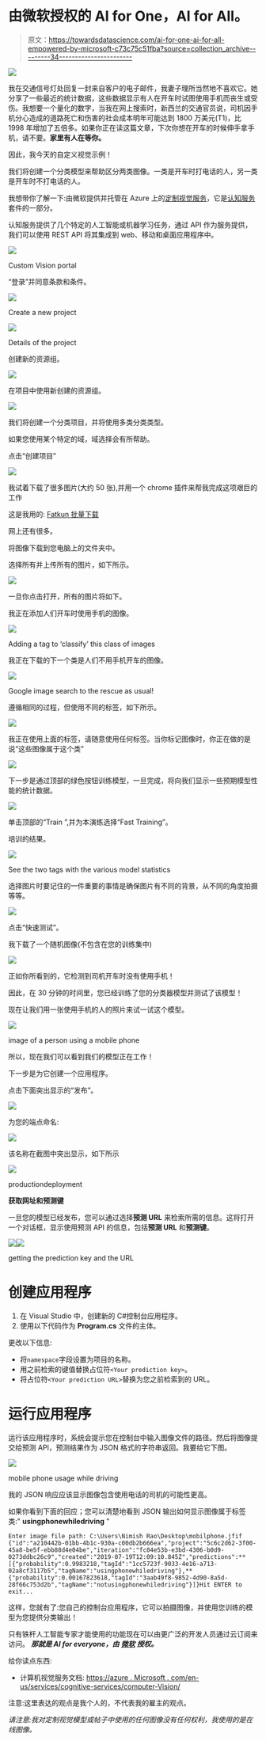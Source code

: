 # 由微软授权的 AI for One，AI for All。

> 原文：<https://towardsdatascience.com/ai-for-one-ai-for-all-empowered-by-microsoft-c73c75c51fba?source=collection_archive---------34----------------------->

![](img/f29b8fa36121419f643a940afcef496b.png)

我在交通信号灯处回复一封来自客户的电子邮件，我妻子理所当然地不喜欢它。她分享了一些最近的统计数据，这些数据显示有人在开车时试图使用手机而丧生或受伤。我想要一个量化的数字，当我在网上搜索时，新西兰的交通官员说，司机因手机分心造成的道路死亡和伤害的社会成本明年可能达到 1800 万美元(T1)，比 1998 年增加了五倍多。如果你正在读这篇文章，下次你想在开车的时候伸手拿手机，请不要。**家里有人在等你。**

因此，我今天的自定义视觉示例！

我们将创建一个分类模型来帮助区分两类图像。一类是开车时打电话的人，另一类是开车时不打电话的人。

我想带你了解一下:由微软提供并托管在 Azure 上的[定制视觉服务](/customvision.ai)，它是[认知服务](https://azure.microsoft.com/en-us/services/cognitive-services/)套件的一部分。

认知服务提供了几个特定的人工智能或机器学习任务，通过 API 作为服务提供，我们可以使用 REST API 将其集成到 web、移动和桌面应用程序中。

![](img/77ed4fef1caffa3019b4ef8bd3e08e51.png)

Custom Vision portal

“登录”并同意条款和条件。

![](img/ff8055dcbbf300f8c717fe16393e7cc5.png)

Create a new project

![](img/a5a8b9954939061456e41ef43e3af908.png)

Details of the project

创建新的资源组。

![](img/e0a65eb13c2fc79b93ddf97f9963753c.png)

在项目中使用新创建的资源组。

![](img/3052aed61f30c3e2d6d67f3359da2c60.png)

我们将创建一个分类项目，并将使用多类分类类型。

如果您使用某个特定的域，域选择会有所帮助。

点击“创建项目”

![](img/3bb20c7cfad025709de006395a3b332c.png)

我试着下载了很多图片(大约 50 张),并用一个 chrome 插件来帮我完成这项艰巨的工作

这是我用的: [Fatkun 批量下载](https://chrome.google.com/webstore/detail/fatkun-batch-download-ima/nnjjahlikiabnchcpehcpkdeckfgnohf?hl=en)

网上还有很多。

将图像下载到您电脑上的文件夹中。

选择所有并上传所有的图片，如下所示。

![](img/82c287d22af7588c7a5b9d141e7e1d2b.png)

一旦你点击打开，所有的图片将如下。

我正在添加人们开车时使用手机的图像。

![](img/4e38351453ff74c80f4516087392bc5e.png)

Adding a tag to ‘classify’ this class of images

我正在下载的下一个类是人们不用手机开车的图像。

![](img/df5a7f7866dc7dcce462ba42f249d02a.png)

Google image search to the rescue as usual!

遵循相同的过程，但使用不同的标签，如下所示。

![](img/c1e4482556b0324196702aeebbd3dcf2.png)

我正在使用上面的标签，请随意使用任何标签。当你标记图像时，你正在做的是说“这些图像属于这个类”

![](img/9a394494ec70389187fd18126a47c640.png)

下一步是通过顶部的绿色按钮训练模型，一旦完成，将向我们显示一些预期模型性能的统计数据。

![](img/1644413e64408e66660a9a17a46a4759.png)

单击顶部的“Train ”,并为本演练选择“Fast Training”。

培训的结果。

![](img/c2eec6e2a320f84a90e8150b8f968bd0.png)

See the two tags with the various model statistics

选择图片时要记住的一件重要的事情是确保图片有不同的背景，从不同的角度拍摄等等。

![](img/e23fa57ff3df9f71290efa4c4c134749.png)

点击“快速测试”。

我下载了一个随机图像(不包含在您的训练集中)

![](img/6aca52580ddef5524f96be34475432c0.png)

正如你所看到的，它检测到司机开车时没有使用手机！

因此，在 30 分钟的时间里，您已经训练了您的分类器模型并测试了该模型！

现在让我们用一张使用手机的人的照片来试一试这个模型。

![](img/30db6f25ae44dce225d58f9980298755.png)

image of a person using a mobile phone

所以，现在我们可以看到我们的模型正在工作！

下一步是为它创建一个应用程序。

点击下面突出显示的“发布”。

![](img/d14a69ae5a6f2147161c97f5dba95d53.png)

为您的端点命名:

![](img/ce125d54ab10ec60ad2b115d52927cae.png)

该名称在截图中突出显示，如下所示

![](img/9c8ea2652f1a49ab9c052ebf58a584e4.png)

productiondeployment

**获取网址和预测键**

一旦您的模型已经发布，您可以通过选择**预测 URL** 来检索所需的信息。这将打开一个对话框，显示使用预测 API 的信息，包括**预测 URL** 和**预测键**。

![](img/b940ca4ef811b8c84220da90ff48494b.png)![](img/fdce5a8f2b169304cecad70a84c26a63.png)

getting the prediction key and the URL

# 创建应用程序

1.  在 Visual Studio 中，创建新的 C#控制台应用程序。
2.  使用以下代码作为 **Program.cs** 文件的主体。

更改以下信息:

*   将`namespace`字段设置为项目的名称。
*   用之前检索的键值替换占位符`<Your prediction key>`。
*   将占位符`<Your prediction URL>`替换为您之前检索到的 URL。

# 运行应用程序

运行该应用程序时，系统会提示您在控制台中输入图像文件的路径。然后将图像提交给预测 API，预测结果作为 JSON 格式的字符串返回。我要给它下图。

![](img/d99064ed04342bc23f3758e0ecd202c0.png)

mobile phone usage while driving

我的 JSON 响应应该显示图像包含使用电话的司机的可能性更高。

如果你看到下面的回应；您可以清楚地看到 JSON 输出如何显示图像属于标签类:" **usingphonewhiledriving** "

```
Enter image file path: C:\Users\Nimish Rao\Desktop\mobilphone.jfif
{"id":"a210442b-01bb-4b1c-930a-c00db2b666ea","project":"5c6c2d62-3f00-45a8-be5f-ebb88d4e04be","iteration":"fc04e53b-e3bd-4306-b0d9-0273ddbc26c9","created":"2019-07-19T12:09:10.845Z","predictions":**[{"probability":0.9983218,"tagId":"1cc5723f-9033-4e16-a713-02a8cf3117b5","tagName":"usingphonewhiledriving"},**{"probability":0.00167823618,"tagId":"3aab49f8-9852-4d90-8a5d-28f66c753d2b","tagName":"notusingphonewhiledriving"}]}Hit ENTER to exit...
```

这样，您就有了:您自己的控制台应用程序，它可以拍摄图像，并使用您训练的模型为您提供分类输出！

只有铁杆人工智能专家才能使用的功能现在可以由更广泛的开发人员通过云订阅来访问。 ***那就是 AI for everyone，由*** [***微软***](https://medium.com/u/940e606ec51a?source=post_page-----c73c75c51fba--------------------------------) ***授权。***

给你读点东西:

*   计算机视觉服务文档:
    [https://azure . Microsoft . com/en-us/services/cognitive-services/computer-Vision/](https://azure.microsoft.com/en-us/services/cognitive-services/computer-vision/?source=post_page---------------------------)

注意:这里表达的观点是我个人的，不代表我的雇主的观点。

*请注意:我对定制视觉模型或帖子中使用的任何图像没有任何权利，我使用的是在线图像。*